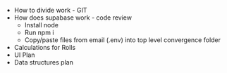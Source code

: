  - How to divide work - GIT
 - How does supabase work - code review
	 - Install node
	 - Run npm i
	 - Copy/paste files from email (.env) into top level convergence folder
 - Calculations for Rolls
 - UI Plan
 - Data structures plan
